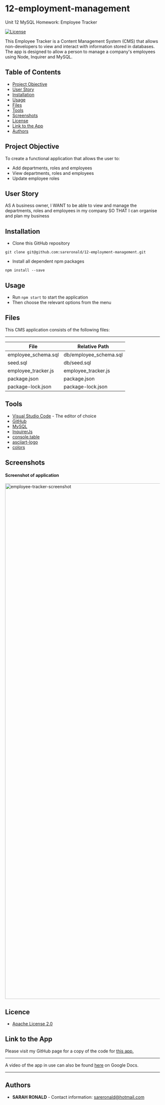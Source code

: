 # 12-employment-management

Unit 12 MySQL Homework: Employee Tracker

[![License](https://img.shields.io/badge/License-Apache%202.0-blue.svg)](https://opensource.org/licenses/Apache-2.0)

This Employee Tracker is a Content Management System (CMS) that allows non-developers to view and interact with information stored in databases. The app is designed to allow a person to manage a company's employees using Node, Inquirer and MySQL.

## Table of Contents

- [Project Objective](#Project-Objective)
- [User Story](#User-Story)
- [Installation](#Installation)
- [Usage](#Usage)
- [Files](#Files)
- [Tools](#Tools)
- [Screenshots](#Screenshots)
- [License](#License)
- [Link to the App](#Link-to-the-App)
- [Authors](#Authors)

## Project Objective

To create a functional application that allows the user to:

- Add departments, roles and employees
- View departments, roles and employees
- Update employee roles

## User Story

AS A business owner,
I WANT to be able to view and manage the departments, roles and employees in my company
SO THAT I can organise and plan my business

## Installation

- Clone this GitHub repository

```
git clone git@github.com:sareronald/12-employment-management.git
```

- Install all dependent npm packages

```
npm install --save
```

## Usage

- Run `npm start` to start the application
- Then choose the relevant options from the menu

## Files

This CMS application consists of the following files: <hr>

| File                | Relative Path          |
| ------------------- | ---------------------- |
| employee_schema.sql | db/employee_schema.sql |
| seed.sql            | db/seed.sql            |
| employee_tracker.js | employee_tracker.js    |
| package.json        | package.json           |
| package-lock.json   | package-lock.json      |

## Tools

- [Visual Studio Code](https://code.visualstudio.com/) - The editor of choice
- [GitHub](https://github.com/)
- [MySQL](https://www.npmjs.com/package/mysql)
- [InquirerJs](https://www.npmjs.com/package/inquirer/v/0.2.3)
- [console.table](https://www.npmjs.com/package/console.table)
- [asciiart-logo](https://www.npmjs.com/package/asciiart-logo)
- [colors](https://www.npmjs.com/package/colors)

## Screenshots

#### Screenshot of application
<img width="1680" alt="employee-tracker-screenshot" src="https://user-images.githubusercontent.com/67722377/98541683-ec299200-22e3-11eb-85ff-5ee953415ab5.png">

## Licence

- [Apache License 2.0](http://www.apache.org/licenses/)

## Link to the App

Please visit my GitHub page for a copy of the code for <a href="https://github.com/sareronald/12-employment-management.git">this app.</a><hr>
A video of the app in use can also be found <a href="https://drive.google.com/file/d/18oAVtjBrS8e-enXHjsXaUKf_G5ersleD/view?usp=sharing"> here</a> on Google Docs.<hr>

## Authors

- **SARAH RONALD** -
  Contact information:
  sareronald@hotmail.com

